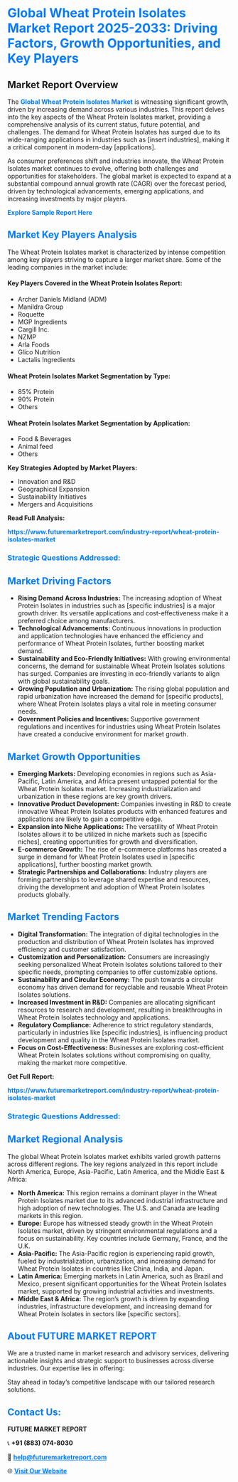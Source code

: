 <h1 style="color: #007BFF;">Global Wheat Protein Isolates Market Report 2025-2033: Driving Factors, Growth Opportunities, and Key Players</h1>

<section id="overview">
<h2>Market Report Overview</h2>
<p>The <a href="https://www.futuremarketreport.com/industry-report/wheat-protein-isolates-market" style="color: #007BFF; text-decoration: none;"><strong>Global Wheat Protein Isolates Market</strong></a> is witnessing significant growth, driven by increasing demand across various industries. This report delves into the key aspects of the Wheat Protein Isolates market, providing a comprehensive analysis of its current status, future potential, and challenges. The demand for Wheat Protein Isolates has surged due to its wide-ranging applications in industries such as [insert industries], making it a critical component in modern-day [applications].</p>
<p>As consumer preferences shift and industries innovate, the Wheat Protein Isolates market continues to evolve, offering both challenges and opportunities for stakeholders. The global market is expected to expand at a substantial compound annual growth rate (CAGR) over the forecast period, driven by technological advancements, emerging applications, and increasing investments by major players.</p>
</section>

<section id="overview">
<p><a href="https://www.futuremarketreport.com/request-sample/reportId=41468" style="color: #007BFF; text-decoration: none;"><strong>Explore Sample Report Here</strong></a></p>
</section>

<section id="key-players">
<h2 style="color: #007BFF;">Market Key Players Analysis</h2>
<p>The Wheat Protein Isolates market is characterized by intense competition among key players striving to capture a larger market share. Some of the leading companies in the market include:</p>
<h4>Key Players Covered in the Wheat Protein Isolates Report:</h4>
<ul><li>Archer Daniels Midland (ADM)</li><li>Manildra Group</li><li>Roquette</li><li>MGP Ingredients</li><li>Cargill Inc.</li><li>NZMP</li><li>Arla Foods</li><li>Glico Nutrition</li><li>Lactalis Ingredients</li></ul>
<h4>Wheat Protein Isolates Market Segmentation by Type:</h4>
<ul><li>85% Protein</li><li>90% Protein</li><li>Others</li></ul>

<h4>Wheat Protein Isolates Market Segmentation by Application:</h4>
<ul><li>Food &amp; Beverages</li><li>Animal feed</li><li>Others</li></ul>
<p><strong>Key Strategies Adopted by Market Players:</strong></p>
<ul>
<li>Innovation and R&D</li>
<li>Geographical Expansion</li>
<li>Sustainability Initiatives</li>
<li>Mergers and Acquisitions</li>
</ul>
</section>

<section>
<p><strong>Read Full Analysis: </strong></p><a href="https://www.futuremarketreport.com/industry-report/wheat-protein-isolates-market" style="color: #007BFF; text-decoration: none;"><strong>https://www.futuremarketreport.com/industry-report/wheat-protein-isolates-market</strong></a>
<h3 style="color: #007BFF;">Strategic Questions Addressed:</h3>
</section>

<section id="driving-factors">
<h2 style="color: #007BFF;">Market Driving Factors</h2>
<ul>
<li><strong>Rising Demand Across Industries:</strong> The increasing adoption of Wheat Protein Isolates in industries such as [specific industries] is a major growth driver. Its versatile applications and cost-effectiveness make it a preferred choice among manufacturers.</li>
<li><strong>Technological Advancements:</strong> Continuous innovations in production and application technologies have enhanced the efficiency and performance of Wheat Protein Isolates, further boosting market demand.</li>
<li><strong>Sustainability and Eco-Friendly Initiatives:</strong> With growing environmental concerns, the demand for sustainable Wheat Protein Isolates solutions has surged. Companies are investing in eco-friendly variants to align with global sustainability goals.</li>
<li><strong>Growing Population and Urbanization:</strong> The rising global population and rapid urbanization have increased the demand for [specific products], where Wheat Protein Isolates plays a vital role in meeting consumer needs.</li>
<li><strong>Government Policies and Incentives:</strong> Supportive government regulations and incentives for industries using Wheat Protein Isolates have created a conducive environment for market growth.</li>
</ul>
</section>

<section id="growth-opportunities">
<h2 style="color: #007BFF;">Market Growth Opportunities</h2>
<ul>
<li><strong>Emerging Markets:</strong> Developing economies in regions such as Asia-Pacific, Latin America, and Africa present untapped potential for the Wheat Protein Isolates market. Increasing industrialization and urbanization in these regions are key growth drivers.</li>
<li><strong>Innovative Product Development:</strong> Companies investing in R&D to create innovative Wheat Protein Isolates products with enhanced features and applications are likely to gain a competitive edge.</li>
<li><strong>Expansion into Niche Applications:</strong> The versatility of Wheat Protein Isolates allows it to be utilized in niche markets such as [specific niches], creating opportunities for growth and diversification.</li>
<li><strong>E-commerce Growth:</strong> The rise of e-commerce platforms has created a surge in demand for Wheat Protein Isolates used in [specific applications], further boosting market growth.</li>
<li><strong>Strategic Partnerships and Collaborations:</strong> Industry players are forming partnerships to leverage shared expertise and resources, driving the development and adoption of Wheat Protein Isolates products globally.</li>
</ul>
</section>

<section id="trending-factors">
<h2 style="color: #007BFF;">Market Trending Factors</h2>
<ul>
<li><strong>Digital Transformation:</strong> The integration of digital technologies in the production and distribution of Wheat Protein Isolates has improved efficiency and customer satisfaction.</li>
<li><strong>Customization and Personalization:</strong> Consumers are increasingly seeking personalized Wheat Protein Isolates solutions tailored to their specific needs, prompting companies to offer customizable options.</li>
<li><strong>Sustainability and Circular Economy:</strong> The push towards a circular economy has driven demand for recyclable and reusable Wheat Protein Isolates solutions.</li>
<li><strong>Increased Investment in R&D:</strong> Companies are allocating significant resources to research and development, resulting in breakthroughs in Wheat Protein Isolates technology and applications.</li>
<li><strong>Regulatory Compliance:</strong> Adherence to strict regulatory standards, particularly in industries like [specific industries], is influencing product development and quality in the Wheat Protein Isolates market.</li>
<li><strong>Focus on Cost-Effectiveness:</strong> Businesses are exploring cost-efficient Wheat Protein Isolates solutions without compromising on quality, making the market more competitive.</li>
</ul>
</section>

<section>
<p><strong>Get Full Report: </strong></p><a href="https://www.futuremarketreport.com/industry-report/wheat-protein-isolates-market" style="color: #007BFF; text-decoration: none;"><strong>https://www.futuremarketreport.com/industry-report/wheat-protein-isolates-market</strong></a>
<h3 style="color: #007BFF;">Strategic Questions Addressed:</h3>
</section>


<section id="regional-analysis">
<h2 style="color: #007BFF;">Market Regional Analysis</h2>
<p>The global Wheat Protein Isolates market exhibits varied growth patterns across different regions. The key regions analyzed in this report include North America, Europe, Asia-Pacific, Latin America, and the Middle East & Africa:</p>
<ul>
<li><strong>North America:</strong> This region remains a dominant player in the Wheat Protein Isolates market due to its advanced industrial infrastructure and high adoption of new technologies. The U.S. and Canada are leading markets in this region.</li>
<li><strong>Europe:</strong> Europe has witnessed steady growth in the Wheat Protein Isolates market, driven by stringent environmental regulations and a focus on sustainability. Key countries include Germany, France, and the U.K.</li>
<li><strong>Asia-Pacific:</strong> The Asia-Pacific region is experiencing rapid growth, fueled by industrialization, urbanization, and increasing demand for Wheat Protein Isolates in countries like China, India, and Japan.</li>
<li><strong>Latin America:</strong> Emerging markets in Latin America, such as Brazil and Mexico, present significant opportunities for the Wheat Protein Isolates market, supported by growing industrial activities and investments.</li>
<li><strong>Middle East & Africa:</strong> The region’s growth is driven by expanding industries, infrastructure development, and increasing demand for Wheat Protein Isolates in sectors like [specific sectors].</li>
</ul>
</section>

<footer>
<h2 style="color: #007BFF;">About FUTURE MARKET REPORT</h2>
<p>We are a trusted name in market research and advisory services, delivering actionable insights and strategic support to businesses across diverse industries. Our expertise lies in offering:</p>

<p>Stay ahead in today’s competitive landscape with our tailored research solutions.</p>

<h2 style="color: #007BFF;">Contact Us:</h2>
<p><strong>FUTURE MARKET REPORT</strong></p>
<p>📞 <strong>+91 (883) 074-8030</strong></p>
<p>📧 <strong><a href="mailto:help@futuremarketreport.com" style="color: #007BFF;">help@futuremarketreport.com</a></strong></p>
<p>🌐 <strong><a href="https://www.futuremarketreport.com/" style="color: #007BFF;">Visit Our Website</a></strong></p>
</footer>